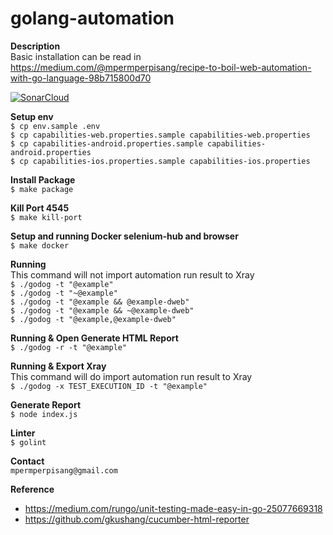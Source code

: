 # golang-automation

**Description**<br/>
Basic installation can be read in https://medium.com/@mpermperpisang/recipe-to-boil-web-automation-with-go-language-98b715800d70

[![SonarCloud](https://sonarcloud.io/images/project_badges/sonarcloud-white.svg)](https://sonarcloud.io/dashboard?id=mpermperpisang_golang-automation)

**Setup env**<br/>
`$ cp env.sample .env`<br/>
`$ cp capabilities-web.properties.sample capabilities-web.properties`<br/>
`$ cp capabilities-android.properties.sample capabilities-android.properties`<br/>
`$ cp capabilities-ios.properties.sample capabilities-ios.properties`

**Install Package**<br/>
`$ make package`

**Kill Port 4545**<br/>
`$ make kill-port`

**Setup and running Docker selenium-hub and browser**<br/>
`$ make docker`

**Running**<br/>
This command will not import automation run result to Xray<br/>
`$ ./godog -t "@example"`<br/>
`$ ./godog -t "~@example"`<br/>
`$ ./godog -t "@example && @example-dweb"`<br/>
`$ ./godog -t "@example && ~@example-dweb"`<br/>
`$ ./godog -t "@example,@example-dweb"`<br/>

**Running & Open Generate HTML Report**<br/>
`$ ./godog -r -t "@example"`

**Running & Export Xray**<br/>
This command will do import automation run result to Xray<br/>
`$ ./godog -x TEST_EXECUTION_ID -t "@example"`

**Generate Report**<br/>
`$ node index.js`

**Linter**<br/>
`$ golint`

**Contact**<br/>
`mpermperpisang@gmail.com`

**Reference**<br/>
- https://medium.com/rungo/unit-testing-made-easy-in-go-25077669318
- https://github.com/gkushang/cucumber-html-reporter
